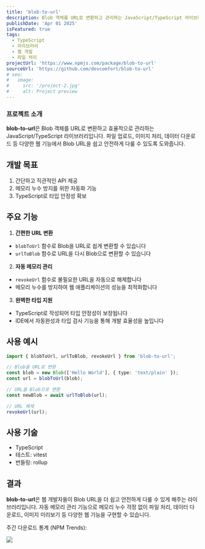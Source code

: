 ```yaml
---
title: 'blob-to-url'
description: Blob 객체를 URL로 변환하고 관리하는 JavaScript/TypeScript 라이브러리입니다.
publishDate: 'Apr 01 2025'
isFeatured: true
tags:
  - TypeScript
  - 라이브러리
  - 웹 개발
  - 파일 처리
projectUrl: 'https://www.npmjs.com/package/blob-to-url'
sourceUrl: 'https://github.com/devcomfort/blob-to-url'
# seo:
#   image:
#     src: '/project-2.jpg'
#     alt: Project preview
---
```


### 프로젝트 소개

**blob-to-url**은 Blob 객체를 URL로 변환하고 효율적으로 관리하는 JavaScript/TypeScript 라이브러리입니다.
파일 업로드, 이미지 처리, 데이터 다운로드 등 다양한 웹 기능에서 Blob URL을 쉽고 안전하게 다룰 수 있도록 도와줍니다.

## 개발 목표

1. 간단하고 직관적인 API 제공
2. 메모리 누수 방지를 위한 자동화 기능
3. TypeScript로 타입 안정성 확보

## 주요 기능

1. **간편한 URL 변환**

- `blobToUrl` 함수로 Blob을 URL로 쉽게 변환할 수 있습니다
- `urlToBlob` 함수로 URL을 다시 Blob으로 변환할 수 있습니다

2. **자동 메모리 관리**

- `revokeUrl` 함수로 불필요한 URL을 자동으로 해제합니다
- 메모리 누수를 방지하여 웹 애플리케이션의 성능을 최적화합니다

3. **완벽한 타입 지원**

- TypeScript로 작성되어 타입 안정성이 보장됩니다
- IDE에서 자동완성과 타입 검사 기능을 통해 개발 효율성을 높입니다

## 사용 예시

```typescript
import { blobToUrl, urlToBlob, revokeUrl } from 'blob-to-url';

// Blob을 URL로 변환
const blob = new Blob(['Hello World'], { type: 'text/plain' });
const url = blobToUrl(blob);

// URL을 Blob으로 변환
const newBlob = await urlToBlob(url);

// URL 해제
revokeUrl(url);
```

## 사용 기술

- TypeScript
- 테스트: vitest
- 번들링: rollup

## 결과

**blob-to-url**은 웹 개발자들이 Blob URL을 더 쉽고 안전하게 다룰 수 있게 해주는 라이브러리입니다.
자동 메모리 관리 기능으로 메모리 누수 걱정 없이 파일 처리, 데이터 다운로드, 이미지 미리보기 등 다양한 웹 기능을 구현할 수 있습니다.

주간 다운로드 통계 (NPM Trends):

<img src="https://www.npmcharts.com/compare/@devcomfort/text-transcoder?minimal=true" /> 